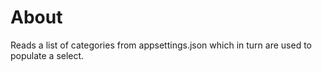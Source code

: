 ﻿# About

Reads a list of categories from appsettings.json which in turn are used to populate a select.
